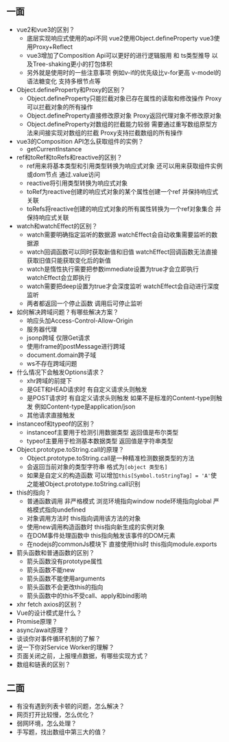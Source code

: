 ## 一面
* vue2和vue3的区别？
  - 底层实现响应式使用的api不同 vue2使用Object.defineProperty vue3使用Proxy+Reflect
  - vue3增加了Composition Api可以更好的进行逻辑服用 和 ts类型推导 以及Tree-shaking更小的打包体积
  - 另外就是使用时的一些注意事项 例如v-if的优先级比v-for更高 v-model的语法糖变化 支持多根节点等
* Object.defineProperty和Proxy的区别？
  - Object.defineProperty只能拦截对象已存在属性的读取和修改操作 Proxy可以拦截对象的所有操作
  - Object.defineProperty直接修改原对象 Proxy返回代理对象不修改原对象
  - Object.defineProperty对数组的拦截能力较弱 需要通过重写数组原型方法来间接实现对数组的拦截 Proxy支持拦截数组的所有操作
* vue3的Composition API怎么获取组件的实例？
  - getCurrentInstance
* ref和toRef和toRefs和reactive的区别？
  - ref用来将基本类型和引用类型转换为响应式对象 还可以用来获取组件实例或dom节点 通过.value访问
  - reactive将引用类型转换为响应式对象
  - toRef为reactive创建的响应式对象的某个属性创建一个ref 并保持响应式关联
  - toRefs将reactive创建的响应式对象的所有属性转换为一个ref对象集合 并保持响应式关联
* watch和watchEffect的区别？
  - watch需要明确指定监听的数据源 watchEffect会自动收集需要监听的数据源
  - watch回调函数可以同时获取新值和旧值 watchEffect回调函数无法直接获取旧值只能获取变化后的新值
  - watch是惰性执行需要把参数immediate设置为true才会立即执行 watchEffect会立即执行
  - watch需要把deep设置为true才会深度监听 watchEffect会自动进行深度监听
  - 两者都返回一个停止函数 调用后可停止监听
* 如何解决跨域问题？有哪些解决方案？
  - 响应头加Access-Control-Allow-Origin
  - 服务器代理
  - jsonp跨域 仅限Get请求
  - 使用iframe的postMessage进行跨域
  - document.domain跨子域
  - ws不存在跨域问题
* 什么情况下会触发Options请求？
  - xhr跨域的前提下
  - 是GET和HEAD请求时 有自定义请求头则触发
  - 是POST请求时 有自定义请求头则触发 如果不是标准的Content-type则触发 例如Content-type是application/json
  - 其他请求直接触发
* instanceof和typeof的区别？
  - instanceof主要用于检测引用数据类型 返回值是布尔类型
  - typeof主要用于检测基本数据类型 返回值是字符串类型
* Object.prototype.toString.call的原理？
  - Object.prototype.toString.call是一种精准检测数据类型的方法
  - 会返回当前对象的类型字符串 格式为`[object 类型名]`
  - 如果是自定义的构造函数 可以增加`this[Symbol.toStringTag] = 'A'`使之能被Object.prototype.toString.call识别
* this的指向？
  - 普通函数调用 非严格模式 浏览环境指向window node环境指向global 严格模式指向undefined
  - 对象调用方法时 this指向调用该方法的对象
  - 使用new调用构造函数时 this指向新生成的实例对象
  - 在DOM事件处理函数中 this指向触发该事件的DOM元素
  - 在nodejs的commonJs模块下 直接使用this时 this指向module.exports
* 箭头函数和普通函数的区别？
  - 箭头函数没有prototype属性
  - 箭头函数不能new
  - 箭头函数不能使用arguments
  - 箭头函数不会更改this的指向
  - 箭头函数中的this不受call、apply和bind影响
* xhr fetch axios的区别？
* Vue的设计模式是什么？
* Promise原理？
* async/await原理？
* 谈谈你对事件循环机制的了解？
* 说一下你对Service Worker的理解？
* 页面关闭之前，上报埋点数据，有哪些实现方式？
* 数组和链表的区别？

## 二面
* 有没有遇到列表卡顿的问题，怎么解决？
* 网页打开比较慢，怎么优化？
* 弱网环境，怎么处理？
* 手写题，找出数组中第三大的值？
